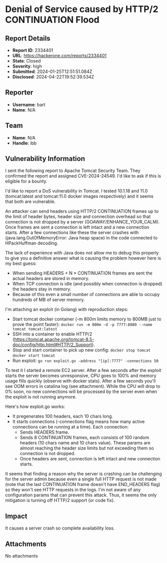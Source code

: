 # Denial of Service caused by HTTP/2 CONTINUATION Flood

## Report Details
- **Report ID**: 2334401
- **URL**: https://hackerone.com/reports/2334401
- **State**: Closed
- **Severity**: high
- **Submitted**: 2024-01-25T12:51:51.084Z
- **Disclosed**: 2024-04-22T19:52:39.534Z

## Reporter
- **Username**: bart
- **Name**: N/A

## Team
- **Name**: N/A
- **Handle**: ibb

## Vulnerability Information
I sent the following report to Apache Tomcat Security Team. They confirmed the report and assigned CVE-2024-24549. I'd like to ask if this is eligible for a bounty.

I'd like to report a DoS vulnerability in Tomcat. I tested 10.1.18 and 11.0 (tomcat:latest and tomcat:11.0 docker images respectively) and it seems that both are vulnerable.

An attacker can send headers using HTTP/2 CONTINUATION frames up to the limit of header bytes, header size and connection overhead so that connection is not dropped by a server (GOAWAY/ENHANCE_YOUR_CALM). Once frames are sent a connection is left intact and a new connection starts. After a few connections like these the server crashes with (java.lang.OutOfMemoryError: Java heap space) in the code connected to HPackHuffman decoding.

The lack of experience with Java does not allow me to debug this properly to give you a definitive answer what is causing the problem however here is my best guess:
* When sending HEADERS + N * CONTINUATION frames are sent the actual headers are stored in memory.
* When TCP connection is idle (and possibly when connection is dropped) the headers stay in memory.
* Because of this even a small number of connections are able to occupy hundreds of MB of server memory.

I'm attaching an exploit (in Golang) with reproduction steps:
* Start tomcat docker container (-m 800m limits memory to 800MB just to prove the point faster):
    `docker run -m 800m -d -p 7777:8080 --name tomcat tomcat:latest`
* SSH into a container to enable HTTP/2 (https://tomcat.apache.org/tomcat-8.5-doc/config/http.html#HTTP/2_Support).
* Stop and start container to pick up new config:
    `docker stop tomcat`
    `docker start tomcat`
* Run exploit:
    `go run exploit.go -address "[ip]:7777" -connections 50`

To test it I started a remote EC2 server. After a few seconds after the exploit starts the server becomes unresponsive, CPU goes to 100% and memory usage fills quickly (observe with docker stats). After a few seconds you'll see OOM errors in catalina log (see attachment). While the CPU will drop to 0% soon, no new connections will be processed by the server even when the exploit is not running anymore.

Here's how exploit.go works:
* It pregenerates 100 headers, each 10 chars long.
* It starts connections (-connections flag means how many active connections can be running at a time). Each connection:
    * Sends HEADERS frame.
    * Sends 8 CONTINUATION frames, each consists of 100 random headers (10 chars name and 10 chars value). These params are almost reaching the header size limits but not exceeding them so connection is not dropped.
    * Once headers are sent, connection is left intact and new connection starts.

It seems that finding a reason why the server is crashing can be challenging for the server admin because even a single full HTTP request is not made (note that the last CONTINUATION frame doesn't have END_HEADERS flag) so they won't see HTTP requests in the logs. I'm not aware of any configuration params that can prevent this attack. Thus, it seems the only mitigation is turning off HTTP/2 support (or code fix).

## Impact

It causes a server crash so complete availability loss.

## Attachments
No attachments
